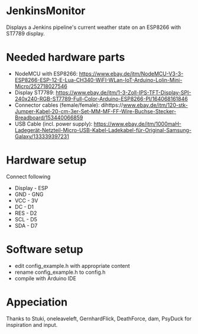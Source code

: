 # JenkinsMonitor

Displays a Jenkins pipeline's current weather state on an ESP8266 with ST7789 display.

# Needed hardware parts

* NodeMCU with ESP8266: https://www.ebay.de/itm/NodeMCU-V3-3-ESP8266-ESP-12-E-Lua-CH340-WiFI-WLan-IoT-Arduino-Lolin-Mini-Micro/252718027546
* Display ST7789:
https://www.ebay.de/itm/1-3-Zoll-IPS-TFT-Display-SPI-240x240-RGB-ST7789-Full-Color-Arduino-ESP8266-PI/164068161846
* Connector cables (female/female):
dihttps://www.ebay.de/itm/120-stk-Jumper-Kabel-20-cm-3er-Set-MM-MF-FF-Wire-Buchse-Stecker-Breadboard/153440066859
* USB Cable (incl. power supply):
https://www.ebay.de/itm/1000maH-Ladegerät-Netzteil-Micro-USB-Kabel-Ladekabel-für-Original-Samsung-Galaxy/133339397231

# Hardware setup
Connect following 
* Display - ESP
* GND - GNG
* VCC - 3V
* DC  - D1 
* RES - D2
* SCL - D5
* SDA - D7

# Software setup

* edit config_example.h with appropriate content
* rename config_example.h to config.h
* compile with Arduino IDE

# Appeciation

Thanks to Stuki, oneleaveleft, GernhardFlick, DeathForce, dam, PsyDuck for inspiration and input.